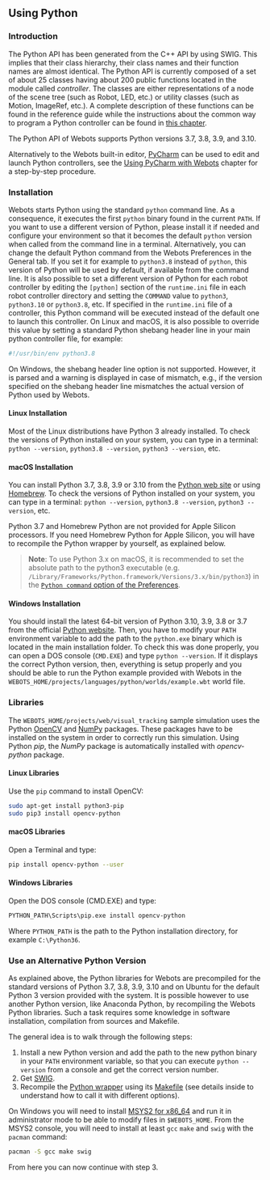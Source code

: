 ## Using Python

### Introduction

The Python API has been generated from the C++ API by using SWIG.
This implies that their class hierarchy, their class names and their function names are almost identical.
The Python API is currently composed of a set of about 25 classes having about 200 public functions located in the module called *controller*.
The classes are either representations of a node of the scene tree (such as Robot, LED, etc.) or utility classes (such as Motion, ImageRef, etc.).
A complete description of these functions can be found in the reference guide while the instructions about the common way to program a Python controller can be found in [this chapter](programming-fundamentals.md).

The Python API of Webots supports Python versions 3.7, 3.8, 3.9, and 3.10.

Alternatively to the Webots built-in editor, [PyCharm](https://www.jetbrains.com/pycharm) can be used to edit and launch Python controllers, see the [Using PyCharm with Webots](using-your-ide.md#pycharm) chapter for a step-by-step procedure.

### Installation

Webots starts Python using the standard `python` command line.
As a consequence, it executes the first `python` binary found in the current `PATH`.
If you want to use a different version of Python, please install it if needed and configure your environment so that it becomes the default `python` version when called from the command line in a terminal.
Alternatively, you can change the default Python command from the Webots Preferences in the General tab.
If you set it for example to `python3.8` instead of `python`, this version of Python will be used by default, if available from the command line.
It is also possible to set a different version of Python for each robot controller by editing the `[python]` section of the `runtime.ini` file in each robot controller directory and setting the `COMMAND` value to `python3`, `python3.10` or `python3.8`, etc.
If specified in the `runtime.ini` file of a controller, this Python command will be executed instead of the default one to launch this controller.
On Linux and macOS, it is also possible to override this value by setting a standard Python shebang header line in your main python controller file, for example:

```python
#!/usr/bin/env python3.8
```

On Windows, the shebang header line option is not supported.
However, it is parsed and a warning is displayed in case of mismatch, e.g., if the version specified on the shebang header line mismatches the actual version of Python used by Webots.

#### Linux Installation

Most of the Linux distributions have Python 3 already installed.
To check the versions of Python installed on your system, you can type in a terminal: `python --version`, `python3.8 --version`, `python3 --version`, etc.

#### macOS Installation

You can install Python 3.7, 3.8, 3.9 or 3.10 from the [Python web site](https://www.python.org) or using [Homebrew](https://brew.sh).
To check the versions of Python installed on your system, you can type in a terminal: `python --version`, `python3.8 --version`, `python3 --version`, etc.

Python 3.7 and Homebrew Python are not provided for Apple Silicon processors.
If you need Homebrew Python for Apple Silicon, you will have to recompile the Python wrapper by yourself, as explained below.

> **Note**: To use Python 3.x on macOS, it is recommended to set the absolute path to the python3 executable (e.g. `/Library/Frameworks/Python.framework/Versions/3.x/bin/python3`) in the [`Python command` option of the Preferences](preferences.md#general).

#### Windows Installation

You should install the latest 64-bit version of Python 3.10, 3.9, 3.8 or 3.7 from the official [Python website](https://www.python.org).
Then, you have to modify your `PATH` environment variable to add the path to the `python.exe` binary which is located in the main installation folder.
To check this was done properly, you can open a DOS console (`CMD.EXE`) and type `python --version`.
If it displays the correct Python version, then, everything is setup properly and you should be able to run the Python example provided with Webots in the `WEBOTS_HOME/projects/languages/python/worlds/example.wbt` world file.

### Libraries

The `WEBOTS_HOME/projects/web/visual_tracking` sample simulation uses the Python [OpenCV](http://opencv.org/) and [NumPy](http://numpy.org/) packages.
These packages have to be installed on the system in order to correctly run this simulation.
Using Python *pip*, the *NumPy* package is automatically installed with *opencv-python* package.

#### Linux Libraries

Use the `pip` command to install OpenCV:

```sh
sudo apt-get install python3-pip
sudo pip3 install opencv-python
```

#### macOS Libraries

Open a Terminal and type:
```sh
pip install opencv-python --user
```

#### Windows Libraries

Open the DOS console (CMD.EXE) and type:

```sh
PYTHON_PATH\Scripts\pip.exe install opencv-python
```

Where `PYTHON_PATH` is the path to the Python installation directory, for example `C:\Python36`.

### Use an Alternative Python Version

As explained above, the Python libraries for Webots are precompiled for the standard versions of Python 3.7, 3.8, 3.9, 3.10 and on Ubuntu for the default Python 3 version provided with the system.
It is possible however to use another Python version, like Anaconda Python, by recompiling the Webots Python libraries.
Such a task requires some knowledge in software installation, compilation from sources and Makefile.

The general idea is to walk through the following steps:

1. Install a new Python version and add the path to the new python binary in your `PATH` environment variable, so that you can execute `python --version` from a console and get the correct version number.
2. Get [SWIG](http://www.swig.org/download.html).
3. Recompile the [Python wrapper](https://github.com/omichel/webots/tree/released/src/controller/python) using its [Makefile](https://github.com/omichel/webots/tree/released/src/controller/python/Makefile) (see details inside to understand how to call it with different options).

On Windows you will need to install [MSYS2 for x86\_64](http://www.msys2.org/) and run it in administrator mode to be able to modify files in `$WEBOTS_HOME`.
From the MSYS2 console, you will need to install at least `gcc` `make` and `swig` with the `pacman` command:
```bash
pacman -S gcc make swig
```
From here you can now continue with step 3.
